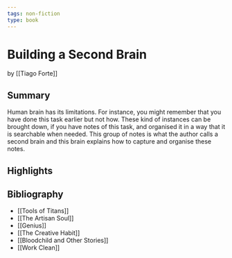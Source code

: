 ```yaml
---
tags: non-fiction
type: book
---
```


# Building a Second Brain
by [[Tiago Forte]]

## Summary
Human brain has its limitations. For instance, you might remember that you have done this task earlier but not how. These kind of instances can be brought down, if you have notes of this task, and organised it in a way that it is searchable when needed. This group of notes is what the author calls a second brain and this brain explains how to capture and organise these notes.

## Highlights

## Bibliography
* [[Tools of Titans]]
* [[The Artisan Soul]]
* [[Genius]]
* [[The Creative Habit]]
* [[Bloodchild and Other Stories]]
* [[Work Clean]]